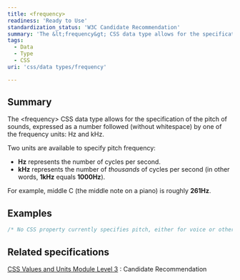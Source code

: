 ```yaml
---
title: <frequency>
readiness: 'Ready to Use'
standardization_status: 'W3C Candidate Recommendation'
summary: 'The &lt;frequency&gt; CSS data type allows for the specification of the pitch of sounds, expressed as a number followed (without whitespace) by one of the frequency units: Hz and kHz.'
tags:
  - Data
  - Type
  - CSS
uri: 'css/data types/frequency'

---
```

## <span>Summary</span>

The &lt;frequency&gt; CSS data type allows for the specification of the pitch of sounds, expressed as a number followed (without whitespace) by one of the frequency units: Hz and kHz.

 Two units are available to specify pitch frequency:

-   **Hz** represents the number of cycles per second.
-   **kHz** represents the number of *thousands* of cycles per second (in other words, **1kHz** equals **1000Hz**).

For example, middle C (the middle note on a piano) is roughly **261Hz**.

## <span>Examples</span>

``` css
/* No CSS property currently specifies pitch, either for voice or other audio */
```

## <span>Related specifications</span>

[CSS Values and Units Module Level 3](http://www.w3.org/TR/css3-values/)
:   Candidate Recommendation

